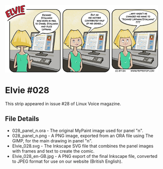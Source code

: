 ![Elvie comic strip #028](Elvie_028_en-GB.jpg)

Elvie #028
==========
This strip appeared in issue #28 of Linux Voice magazine.


File Details
------------
* 028_panel_n.ora            - The original MyPaint image used for panel "n".
* 028_panel_n.png            - A PNG image, exported from an ORA file using The GIMP, for the main drawing in panel "n".
* Elvie_028.svg              - The Inkscape SVG file that combines the panel images with frames and text to create the comic.
* Elvie_028_en-GB.jpg        - A PNG export of the final Inkscape file, converted to JPEG format for use on our website (British English).


